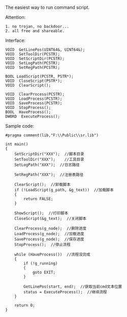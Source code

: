 The easiest way to run command script.

Attention:

    1. no trojan, no backdoor... 
    2. all free and shareable.

Interface:

    VOID  GetLinePos(UINT64&, UINT64&);
    VOID  SetToolDir(PCSTR);
    VOID  SetScriptDir(PCSTR);
    VOID  SetLogPath(PCSTR);
    VOID  SetRegPath(PCSTR);

    BOOL LoadScript(PCSTR, PSTR*);
    VOID  CloseScript(PSTR*);
    VOID  ClearScript();

    VOID  ClearProcess(PCSTR);
    VOID  LoadProcess(PCSTR);
    VOID  SaveProcess(PCSTR);
    VOID  StopProcess();
    BOOL  HaveProcess();
    DWORD  ExecuteProcess();

Sample code:

    #pragma comment(lib,"F:\\Public\\sr.lib")

    int main()
    {
        SetScriptDir("XXX");  //脚本目录
        SetToolDir("XXX");    //工具目录
        SetLogPath("XXX");  //日志路径

        SetRegPath("XXX");  //注册表路径

        ClearScript();  //卸载脚本
        if (!LoadScript(g_path, &g_text))  //加载脚本
        {
            return FALSE;
        }

        ShowScript();  //打印脚本
        CloseScript(&g_text);  //关闭脚本

        ClearProcess(g_node);  //删除进度
        LoadProcess(g_node);  //加载进度
        SaveProcess(g_node);  //保存进度
        StopProcess();  //停止流程

        while (HaveProcess())  //流程没完成
        {
            if (!g_running)
            {
                goto EXIT;
            }

            GetLinePos(start, end);  //获取当前cmd文本位置
            status = ExecuteProcess();  //继续流程
        }

        return 0;
    }
